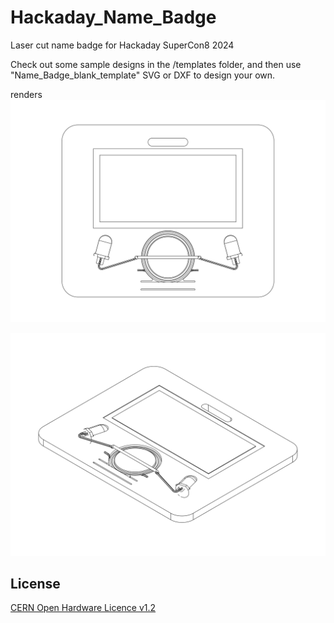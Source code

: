 # Hackaday_Name_Badge
Laser cut name badge for Hackaday SuperCon8 2024

Check out some sample designs in the /templates folder, and then use "Name_Badge_blank_template" SVG or DXF to design your own.

renders
![Name Badge](https://github.com/MakersAsylumIndia/Hackaday_Name_Badge/blob/main/renders/Name_Badge_01.svg)

![Name Badge](https://github.com/MakersAsylumIndia/Hackaday_Name_Badge/blob/main/renders/Name_Badge_02.svg)

License
-------
[CERN Open Hardware Licence v1.2 ]

[CERN Open Hardware Licence v1.2 ]:http://www.ohwr.org/attachments/2388/cern_ohl_v_1_2.txt

